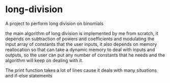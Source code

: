 # long-division
A project to perform long division on binomials

the main algorithm of long division is implemented by me from scratch, it depends on subtraction of powers and coefficients and modulating the input array of constants that the user inputs, it also depends on memory reallocation so that can take a dynamic memory to deal with inputs and outputs, so the user can put any number of constants that he needs and the algorithm will keep on dealing with it.

The print function takes a lot of lines cause it deals with many situations and if-else statements
